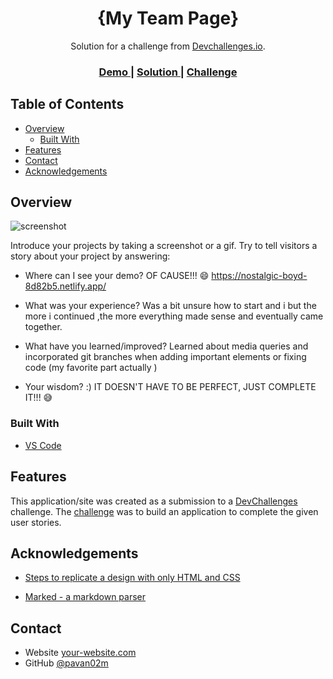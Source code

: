 <!-- Please update value in the {}  -->

<h1 align="center">{My Team Page}</h1>

<div align="center">
   Solution for a challenge from  <a href="http://devchallenges.io" target="_blank">Devchallenges.io</a>.
</div>

<div align="center">
  <h3>
    <a href="https://{zen-williams-f51dae.netlify.app/}">
      Demo
    </a>
    <span> | </span>
    <a href="https://{github.com/pavan02m/My-Team-Page.git}">
      Solution
    </a>
    <span> | </span>
    <a href="https://devchallenges.io/challenges/hhmesazsqgKXrTkYkt0U">
      Challenge
    </a>
  </h3>
</div>

<!-- TABLE OF CONTENTS -->

## Table of Contents

- [Overview](#overview)
  - [Built With](#built-with)
- [Features](#features)
- [Contact](#contact)
- [Acknowledgements](#acknowledgements)

<!-- OVERVIEW -->

## Overview

![screenshot](https://user-images.githubusercontent.com/16707738/92399059-5716eb00-f132-11ea-8b14-bcacdc8ec97b.png)

Introduce your projects by taking a screenshot or a gif. Try to tell visitors a story about your project by answering:

- Where can I see your demo?
   OF CAUSE!!! 😄 https://nostalgic-boyd-8d82b5.netlify.app/

- What was your experience?
   Was a bit unsure how to start and i but the more i continued ,the more everything made sense and eventually came together.

- What have you learned/improved?
  Learned about media queries and incorporated git branches when adding important elements or fixing code (my favorite part actually )

- Your wisdom? :)
  IT DOESN'T HAVE TO BE PERFECT, JUST COMPLETE IT!!! 😅

### Built With

<!-- This section should list any major frameworks that you built your project using. Here are a few examples.-->

- [VS Code](https://code.visualstudio.com/)


## Features

<!-- List the features of your application or follow the template. Don't share the figma file here :) -->

This application/site was created as a submission to a [DevChallenges](https://devchallenges.io/challenges) challenge. The [challenge](https://devchallenges.io/challenges/hhmesazsqgKXrTkYkt0U) was to build an application to complete the given user stories.


## Acknowledgements

<!-- This section should list any articles or add-ons/plugins that helps you to complete the project. This is optional but it will help you in the future. For exmpale -->

- [Steps to replicate a design with only HTML and CSS](https://devchallenges-blogs.web.app/how-to-replicate-design/)

- [Marked - a markdown parser](https://github.com/chjj/marked)

## Contact

- Website [your-website.com](https://{zen-williams-f51dae.netlify.app/})
- GitHub [@pavan02m](https://{github.com/pavan02m/My-Team-Page.git/pavan02m})

